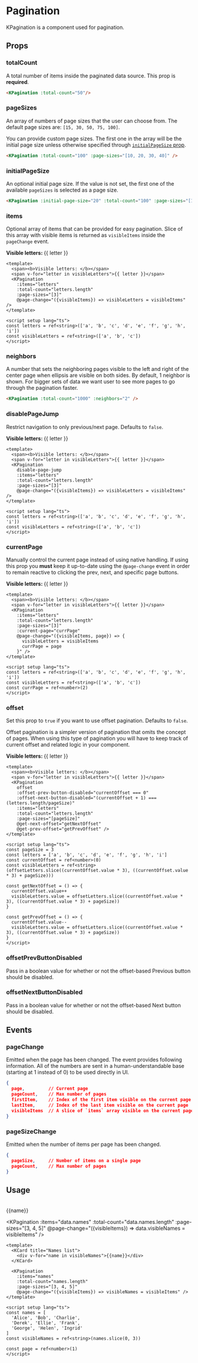 # Pagination

KPagination is a component used for pagination.

<KPagination :total-count="300"/>

## Props

### totalCount

A total number of items inside the paginated data source. This prop is **required**.

```html
<KPagination :total-count="50"/>
```

### pageSizes

An array of numbers of page sizes that the user can choose from. The default page sizes are: `[15, 30, 50, 75, 100]`.

You can provide custom page sizes. The first one in the array will be the initial page size unless otherwise specified through [`initialPageSize` prop](#initialpagesize).

<KPagination :total-count="100" :page-sizes="[10, 20, 30, 40]" />

```html
<KPagination :total-count="100" :page-sizes="[10, 20, 30, 40]" />
```

### initialPageSize

An optional initial page size. If the value is not set, the first one of the available `pageSizes` is selected as a page size.

<KPagination :initial-page-size="20" :total-count="100" :page-sizes="[10, 20, 30, 40]" />

```html
<KPagination :initial-page-size="20" :total-count="100" :page-sizes="[10, 20, 30, 40]" />
```

### items

Optional array of items that can be provided for easy pagination. Slice of this array with visible items is returned as `visibleItems` inside the `pageChange` event.

<KComponent :data="{ letters: ['a', 'b', 'c', 'd', 'e', 'f', 'g', 'h', 'i'], visibleLetters: ['a', 'b', 'c']}" v-slot="{ data }">
  <div>
    <span><b>Visible letters: </b></span>
    <span v-for="letter in data.visibleLetters">{{ letter }}</span>
    <KPagination
      :items="data.letters"
      :total-count="data.letters.length"
      :page-sizes="[3]"
      @page-change="({visibleItems}) => data.visibleLetters = visibleItems" />
  </div>
</KComponent>

```vue
<template>
  <span><b>Visible letters: </b></span>
  <span v-for="letter in visibleLetters">{{ letter }}</span>
  <KPagination
    :items="letters"
    :total-count="letters.length"
    :page-sizes="[3]"
    @page-change="({visibleItems}) => visibleLetters = visibleItems" />
</template>

<script setup lang="ts">
const letters = ref<string>(['a', 'b', 'c', 'd', 'e', 'f', 'g', 'h', 'i'])
const visibleLetters = ref<string>(['a', 'b', 'c'])
</script>
```

### neighbors

A number that sets the neighboring pages visible to the left and right of the center page when ellipsis are visible on both sides. By default, 1 neighbor is shown. For bigger sets of data we want user to see more pages to go through the pagination faster.

<KPagination :total-count="1000" :neighbors="2" />

```html
<KPagination :total-count="1000" :neighbors="2" />
```

### disablePageJump

Restrict navigation to only previous/next page. Defaults to `false`.

<KComponent :data="{ letters: ['a', 'b', 'c', 'd', 'e', 'f', 'g', 'h', 'i'], visibleLetters: ['a', 'b', 'c']}" v-slot="{ data }">
  <div>
    <span><b>Visible letters: </b></span>
    <span v-for="letter in data.visibleLetters">{{ letter }} </span>
    <KPagination :items="data.letters" :total-count="data.letters.length" :page-sizes="[3]" disable-page-jump @page-change="({visibleItems}) => data.visibleLetters = visibleItems" />
  </div>
</KComponent>

```vue
<template>
  <span><b>Visible letters: </b></span>
  <span v-for="letter in visibleLetters">{{ letter }}</span>
  <KPagination
    disable-page-jump
    :items="letters"
    :total-count="letters.length"
    :page-sizes="[3]"
    @page-change="({visibleItems}) => visibleLetters = visibleItems" />
</template>

<script setup lang="ts">
const letters = ref<string>(['a', 'b', 'c', 'd', 'e', 'f', 'g', 'h', 'i'])
const visibleLetters = ref<string>(['a', 'b', 'c'])
</script>
```

### currentPage

Manually control the current page instead of using native handling. If using this prop you **must** keep it up-to-date using the `@page-change` event in order to remain reactive to clicking the prev, next, and specific page buttons.

<KComponent :data="{ letters: ['a', 'b', 'c', 'd', 'e', 'f', 'g', 'h', 'i'], visibleLetters: ['d', 'e', 'f'], currPage: 2}" v-slot="{ data }">
  <div>
    <span><b>Visible letters: </b></span>
    <span v-for="letter in data.visibleLetters">{{ letter }}</span>
    <KPagination
      :items="data.letters"
      :total-count="data.letters.length"
      :page-sizes="[3]"
      :current-page="data.currPage"
      @page-change="({visibleItems, page}) => { data.visibleLetters = visibleItems; data.currPage = page }" />
  </div>
</KComponent>

```vue
<template>
  <span><b>Visible letters: </b></span>
  <span v-for="letter in visibleLetters">{{ letter }}</span>
  <KPagination
    :items="letters"
    :total-count="letters.length"
    :page-sizes="[3]"
    :current-page="currPage"
    @page-change="({visibleItems, page}) => {
      visibleLetters = visibleItems
      currPage = page
    }" />
</template>

<script setup lang="ts">
const letters = ref<string>(['a', 'b', 'c', 'd', 'e', 'f', 'g', 'h', 'i'])
const visibleLetters = ref<string>(['a', 'b', 'c'])
const currPage = ref<number>(2)
</script>
```

### offset

Set this prop to `true` if you want to use offset pagination. Defaults to `false`.

Offset pagination is a simpler version of pagination that omits the concept of pages. When using this type of pagination you will have to keep track of current offset and related logic in your component.

<div>
  <span><b>Visible letters: </b></span>
  <span v-for="letter in offsetVisibleLetters">{{ letter }}</span>
  <KPagination
    offset
    :offset-prev-button-disabled="currentOffset === 0"
    :offset-next-button-disabled="(currentOffset + 1) === (offsetLetters.length/offsetPageSize)"
    :items="offsetLetters"
    :total-count="offsetLetters.length"
    :page-sizes="[offsetPageSize]"
    @get-next-offset="getNextOffset"
    @get-prev-offset="getPrevOffset" />
</div>

```vue
<template>
  <span><b>Visible letters: </b></span>
  <span v-for="letter in visibleLetters">{{ letter }}</span>
  <KPagination
    offset
    :offset-prev-button-disabled="currentOffset === 0"
    :offset-next-button-disabled="(currentOffset + 1) === (letters.length/pageSize)"
    :items="letters"
    :total-count="letters.length"
    :page-sizes="[pageSize]"
    @get-next-offset="getNextOffset"
    @get-prev-offset="getPrevOffset" />
</template>

<script setup lang="ts">
const pageSize = 3
const letters = ['a', 'b', 'c', 'd', 'e', 'f', 'g', 'h', 'i']
const currentOffset = ref<number>(0)
const visibleLetters = ref<string>(offsetLetters.slice((currentOffset.value * 3), ((currentOffset.value * 3) + pageSize)))

const getNextOffset = () => {
  currentOffset.value++
  visibleLetters.value = offsetLetters.slice((currentOffset.value * 3), ((currentOffset.value * 3) + pageSize))
}

const getPrevOffset = () => {
  currentOffset.value--
  visibleLetters.value = offsetLetters.slice((currentOffset.value * 3), ((currentOffset.value * 3) + pageSize))
}
</script>
```

### offsetPrevButtonDisabled

Pass in a boolean value for whether or not the offset-based Previous button should be disabled.

### offsetNextButtonDisabled

Pass in a boolean value for whether or not the offset-based Next button should be disabled.

## Events

### pageChange

Emitted when the page has been changed. The event provides following information. All of the numbers are sent in a human-understandable base (starting at 1 instead of 0) to be used directly in UI.

```json
{
  page,         // Current page
  pageCount,    // Max number of pages
  firstItem,    // Index of the first item visible on the current page
  lastItem,     // Index of the last item visible on the current page
  visibleItems  // A slice of `items` array visible on the current page
}
```

### pageSizeChange

Emitted when the number of items per page has been changed.

```json
{
  pageSize,     // Number of items on a single page
  pageCount,    // Max number of pages
}
```

## Usage

<br/>
<KComponent :data="{ names: ['Alice', 'Bob', 'Charlie', 'Derek', 'Ellie', 'Frank', 'George', 'Helen', 'Ingrid'], visibleNames: ['Alice', 'Bob', 'Charlie'], page: 1}" v-slot="{ data }">
  <div>
    <KCard title="Names list">
      <div v-for="name in data.visibleNames">
        {{name}}
      </div>
    </KCard>

  <KPagination
    :items="data.names"
    :total-count="data.names.length"
    :page-sizes="[3, 4, 5]"
    @page-change="({visibleItems}) => data.visibleNames = visibleItems" />
  </div>
</KComponent>

```vue
<template>
  <KCard title="Names list">
    <div v-for="name in visibleNames">{{name}}</div>
  </KCard>

  <KPagination
    :items="names"
    :total-count="names.length"
    :page-sizes="[3, 4, 5]"
    @page-change="({visibleItems}) => visibleNames = visibleItems" />
</template>

<script setup lang="ts">
const names = [
  'Alice', 'Bob', 'Charlie',
  'Derek', 'Ellie', 'Frank',
  'George', 'Helen', 'Ingrid'
]
const visibleNames = ref<string>(names.slice(0, 3))

const page = ref<number>(1)
</script>
```

<script setup lang="ts">
import { ref } from 'vue'

const offsetPageSize = 3
const offsetLetters = ['a', 'b', 'c', 'd', 'e', 'f', 'g', 'h', 'i']
const currentOffset = ref<number>(0)
const offsetVisibleLetters = ref<string>(offsetLetters.slice((currentOffset.value * 3), ((currentOffset.value * 3) + offsetPageSize)))

const getNextOffset = () => {
  currentOffset.value++
  offsetVisibleLetters.value = offsetLetters.slice((currentOffset.value * 3), ((currentOffset.value * 3) + offsetPageSize))
}

const getPrevOffset = () => {
  currentOffset.value--
  offsetVisibleLetters.value = offsetLetters.slice((currentOffset.value * 3), ((currentOffset.value * 3) + offsetPageSize))
}
</script>
